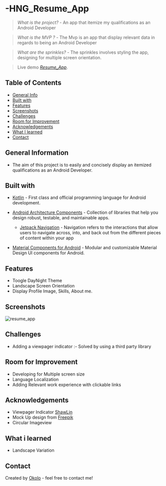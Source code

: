 # -HNG_Resume_App

> _What is the project?_ - An app that itemize my qualifications as an Android Developer 

> _What is the MVP ?_ - The Mvp is an app that display relevant data in regards to being an Android Developer 

> _What are the sprinkles?_ - The sprinkles involves styling the app, designing for multiple screen orientation.

> Live demo [_Resume_App_](). 

## Table of Contents
* [General Info](#general-information)
* [Built with](#built-with)
* [Features](#features)
* [Screenshots](#screenshots)
* [Challenges](#challenges)
* [Room for Improvement](#room-for-improvement)
* [Acknowledgements](#acknowledgements)
* [What I learned](#what-i-learned)
* [Contact](#contact)

## General Information
- The aim of this project is to easily and concisely display an itemized qualifications as an Android Developer.

## Built with
- [Kotlin](https://kotlinlang.org/) - First class and official programming language for Android development.

- [Android Architecture Components](https://developer.android.com/topic/libraries/architecture) - Collection of libraries that help you design robust, testable, and maintainable apps.

  - [Jetpack Navigation](https://developer.android.com/guide/navigation) - Navigation refers to the interactions that allow users to navigate across, into, and back out from the different pieces of content within your app
- [Material Components for Android](https://github.com/material-components/material-components-android) - Modular and customizable Material Design UI components for Android.


## Features
- Toogle DayNight Theme 
- Landscape Screen Orientation 
- Display Profile Image, Skills, About me.

## Screenshots
![resume_app]()

## Challenges
- Adding a viewpager indicator :- Solved by using a third party library

## Room for Improvement
- Developing for Multiple screen size 
- Language Localization 
- Adding Relevant work experience with clickable links

## Acknowledgements
- Viewpager Indicator [ShawLin](https://github.com/ShawnLin013/NumberPicker)
- Mock Up design from [Freepik](https://www.freepik.com/)
- Circular Imageview []()

## What i learned
- Landscape Variation 








## Contact
Created by [Okolo](https://twitter.com/Okolo_Arthur) - feel free to contact me!


